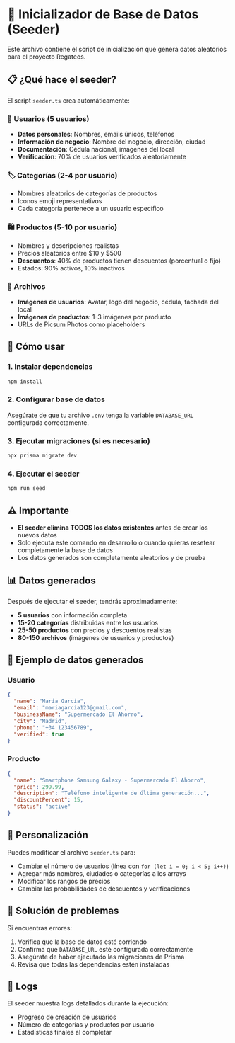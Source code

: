 # 🌱 Inicializador de Base de Datos (Seeder)

Este archivo contiene el script de inicialización que genera datos aleatorios para el proyecto Regateos.

## 📋 ¿Qué hace el seeder?

El script `seeder.ts` crea automáticamente:

### 👥 Usuarios (5 usuarios)
- **Datos personales**: Nombres, emails únicos, teléfonos
- **Información de negocio**: Nombre del negocio, dirección, ciudad
- **Documentación**: Cédula nacional, imágenes del local
- **Verificación**: 70% de usuarios verificados aleatoriamente

### 🏷️ Categorías (2-4 por usuario)
- Nombres aleatorios de categorías de productos
- Iconos emoji representativos
- Cada categoría pertenece a un usuario específico

### 🛍️ Productos (5-10 por usuario)
- Nombres y descripciones realistas
- Precios aleatorios entre $10 y $500
- **Descuentos**: 40% de productos tienen descuentos (porcentual o fijo)
- Estados: 90% activos, 10% inactivos

### 📁 Archivos
- **Imágenes de usuarios**: Avatar, logo del negocio, cédula, fachada del local
- **Imágenes de productos**: 1-3 imágenes por producto
- URLs de Picsum Photos como placeholders

## 🚀 Cómo usar

### 1. Instalar dependencias
```bash
npm install
```

### 2. Configurar base de datos
Asegúrate de que tu archivo `.env` tenga la variable `DATABASE_URL` configurada correctamente.

### 3. Ejecutar migraciones (si es necesario)
```bash
npx prisma migrate dev
```

### 4. Ejecutar el seeder
```bash
npm run seed
```

## ⚠️ Importante

- **El seeder elimina TODOS los datos existentes** antes de crear los nuevos datos
- Solo ejecuta este comando en desarrollo o cuando quieras resetear completamente la base de datos
- Los datos generados son completamente aleatorios y de prueba

## 📊 Datos generados

Después de ejecutar el seeder, tendrás aproximadamente:

- **5 usuarios** con información completa
- **15-20 categorías** distribuidas entre los usuarios
- **25-50 productos** con precios y descuentos realistas
- **80-150 archivos** (imágenes de usuarios y productos)

## 🎯 Ejemplo de datos generados

### Usuario
```json
{
  "name": "María García",
  "email": "mariagarcia123@gmail.com",
  "businessName": "Supermercado El Ahorro",
  "city": "Madrid",
  "phone": "+34 123456789",
  "verified": true
}
```

### Producto
```json
{
  "name": "Smartphone Samsung Galaxy - Supermercado El Ahorro",
  "price": 299.99,
  "description": "Teléfono inteligente de última generación...",
  "discountPercent": 15,
  "status": "active"
}
```

## 🔧 Personalización

Puedes modificar el archivo `seeder.ts` para:

- Cambiar el número de usuarios (línea con `for (let i = 0; i < 5; i++)`)
- Agregar más nombres, ciudades o categorías a los arrays
- Modificar los rangos de precios
- Cambiar las probabilidades de descuentos y verificaciones

## 🐛 Solución de problemas

Si encuentras errores:

1. Verifica que la base de datos esté corriendo
2. Confirma que `DATABASE_URL` esté configurada correctamente
3. Asegúrate de haber ejecutado las migraciones de Prisma
4. Revisa que todas las dependencias estén instaladas

## 📝 Logs

El seeder muestra logs detallados durante la ejecución:
- Progreso de creación de usuarios
- Número de categorías y productos por usuario
- Estadísticas finales al completar
